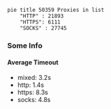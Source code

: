 
```mermaid
pie title 50359 Proxies in list
    "HTTP" : 21893
    "HTTPS": 6111
    "SOCKS" : 27745
```

### Some Info
#### Average Timeout

- mixed: 3.2s
- http: 1.4s
- https: 8.3s
- socks: 4.8s
